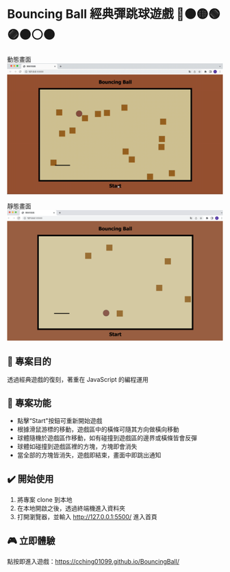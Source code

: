 # Bouncing Ball 經典彈跳球遊戲 🔴🟠🟡🟢🟣⚫️⚪️🟤

動態畫面
![](./public/screenrecord.gif)

靜態畫面
![](./public/screenshot.png)

## 📌 專案目的

透過經典遊戲的復刻，著重在 JavaScript 的編程運用

## 🎯 專案功能

- 點擊“Start"按鈕可重新開始遊戲
- 根據滑鼠游標的移動，遊戲區中的橫條可隨其方向做橫向移動
- 球體隨機於遊戲區作移動，如有碰撞到遊戲區的邊界或橫條皆會反彈
- 球體如碰撞到遊戲區裡的方塊，方塊即會消失
- 當全部的方塊皆消失，遊戲即結束，畫面中即跳出通知

## ✔️ 開始使用

1. 將專案 clone 到本地
2. 在本地開啟之後，透過終端機進入資料夾
3. 打開瀏覽器，並輸入 http://127.0.0.1:5500/ 進入首頁

## 🎮 立即體驗

點按即進入遊戲：https://cching01099.github.io/BouncingBall/
